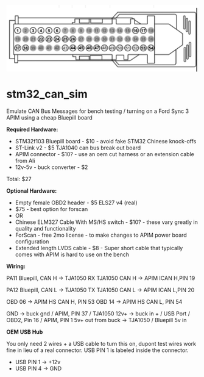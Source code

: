 ![Screenshot](doc/apim.png)

# stm32_can_sim

Emulate CAN Bus Messages for bench testing / turning on a Ford Sync 3 APIM using a cheap Bluepill board 

**Required Hardware:**

 - STM32f103 Bluepill board - $10 - avoid fake STM32 Chinese knock-offs
 - ST-Link v2 - $5 TJA1040 can bus break out board 
 - APIM connector  - $10? - use an oem cut harness or an extension cable from Ali 
 - 12v-5v  - buck converter - $2

Total: $27

**Optional Hardware:**

 - Empty female OBD2 header - $5 ELS27 v4 (real) 
 - $75 - best option for  forscan 
 - OR
 - Chinese ELM327 Cable With MS/HS switch - $10? - these vary
   greatly in quality and functionality
 - ForScan - free 2mo license - to make changes to APIM power board
   configuration   
 - Extended length LVDS   cable - $8 - Super short cable that typically comes with APIM is hard
   to use on the bench

**Wiring:**

PA11 Bluepill, CAN H -> TJA1050 RX 
TJA1050 CAN H -> APIM ICAN H,PIN 19

PA12 Bluepill, CAN L -> TJA1050 TX
TJA1050 CAN L -> APIM ICAN L,PIN 20

OBD 06 -> APIM HS CAN H, PIN 53
OBD 14 -> APIM HS CAN L, PIN 54

GND -> buck gnd / APIM, PIN 37 / TJA1050
12v+ -> buck in + / USB Port / OBD2, Pin 16 / APIM, PIN 1
5v+ out from buck -> TJA1050 / Bluepill 5v in


**OEM USB Hub** 

You only need 2 wires + a USB cable to turn this on, dupont test wires work fine in lieu of a real connector.
USB PIN 1 is labeled inside the connector.
 - USB PIN 1 -> +12v 
 - USB PIN 4 -> GND
